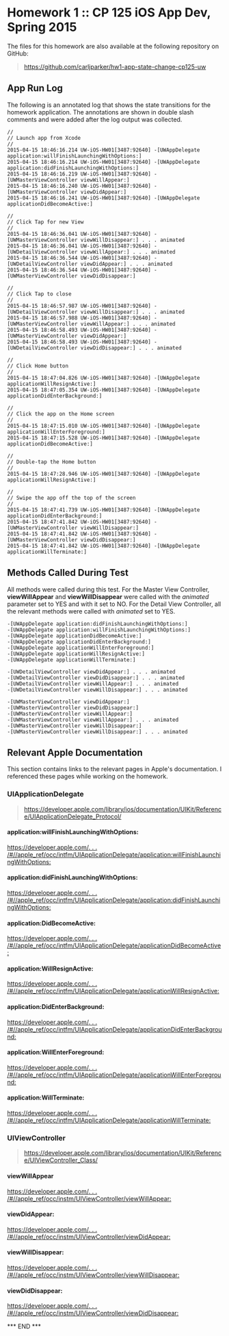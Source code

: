 # Homework 1 :: CP 125 iOS App Dev, Spring 2015 #

The files for this homework are also available at the following
repository on GitHub:

>  <https://github.com/carljparker/hw1-app-state-change-cp125-uw>

## App Run Log ##

The following is an annotated log that shows the state transitions for
the homework application. The annotations are shown in double slash
comments and were added after the log output was collected.

    //
    // Launch app from Xcode
    //
    2015-04-15 18:46:16.214 UW-iOS-HW01[3487:92640] -[UWAppDelegate application:willFinishLaunchingWithOptions:]
    2015-04-15 18:46:16.214 UW-iOS-HW01[3487:92640] -[UWAppDelegate application:didFinishLaunchingWithOptions:]
    2015-04-15 18:46:16.219 UW-iOS-HW01[3487:92640] -[UWMasterViewController viewWillAppear:]
    2015-04-15 18:46:16.240 UW-iOS-HW01[3487:92640] -[UWMasterViewController viewDidAppear:]
    2015-04-15 18:46:16.241 UW-iOS-HW01[3487:92640] -[UWAppDelegate applicationDidBecomeActive:]

    //
    // Click Tap for new View
    //
    2015-04-15 18:46:36.041 UW-iOS-HW01[3487:92640] -[UWMasterViewController viewWillDisappear:] . . . animated
    2015-04-15 18:46:36.041 UW-iOS-HW01[3487:92640] -[UWDetailViewController viewWillAppear:] . . . animated
    2015-04-15 18:46:36.544 UW-iOS-HW01[3487:92640] -[UWDetailViewController viewDidAppear:] . . . animated
    2015-04-15 18:46:36.544 UW-iOS-HW01[3487:92640] -[UWMasterViewController viewDidDisappear:]

    //
    // Click Tap to close
    //
    2015-04-15 18:46:57.987 UW-iOS-HW01[3487:92640] -[UWDetailViewController viewWillDisappear:] . . . animated
    2015-04-15 18:46:57.988 UW-iOS-HW01[3487:92640] -[UWMasterViewController viewWillAppear:] . . . animated
    2015-04-15 18:46:58.493 UW-iOS-HW01[3487:92640] -[UWMasterViewController viewDidAppear:]
    2015-04-15 18:46:58.493 UW-iOS-HW01[3487:92640] -[UWDetailViewController viewDidDisappear:] . . . animated

    //
    // Click Home button
    //
    2015-04-15 18:47:04.826 UW-iOS-HW01[3487:92640] -[UWAppDelegate applicationWillResignActive:]
    2015-04-15 18:47:05.354 UW-iOS-HW01[3487:92640] -[UWAppDelegate applicationDidEnterBackground:]

    //
    // Click the app on the Home screen
    //
    2015-04-15 18:47:15.010 UW-iOS-HW01[3487:92640] -[UWAppDelegate applicationWillEnterForeground:]
    2015-04-15 18:47:15.528 UW-iOS-HW01[3487:92640] -[UWAppDelegate applicationDidBecomeActive:]

    //
    // Double-tap the Home button
    //
    2015-04-15 18:47:28.946 UW-iOS-HW01[3487:92640] -[UWAppDelegate applicationWillResignActive:]

    //
    // Swipe the app off the top of the screen
    //
    2015-04-15 18:47:41.739 UW-iOS-HW01[3487:92640] -[UWAppDelegate applicationDidEnterBackground:]
    2015-04-15 18:47:41.842 UW-iOS-HW01[3487:92640] -[UWMasterViewController viewWillDisappear:]
    2015-04-15 18:47:41.842 UW-iOS-HW01[3487:92640] -[UWMasterViewController viewDidDisappear:]
    2015-04-15 18:47:41.842 UW-iOS-HW01[3487:92640] -[UWAppDelegate applicationWillTerminate:]


## Methods Called During Test ##

All methods were called during this test. For the Master View
Controller, **viewWillAppear** and **viewWillDisappear** were called
with the _animated_ parameter set to YES and with it set to NO.  For the
Detail View Controller, all the relevant methods were called with
_animated_ set to YES.

    -[UWAppDelegate application:didFinishLaunchingWithOptions:]
    -[UWAppDelegate application:willFinishLaunchingWithOptions:]
    -[UWAppDelegate applicationDidBecomeActive:]
    -[UWAppDelegate applicationDidEnterBackground:]
    -[UWAppDelegate applicationWillEnterForeground:]
    -[UWAppDelegate applicationWillResignActive:]
    -[UWAppDelegate applicationWillTerminate:]

    -[UWDetailViewController viewDidAppear:] . . . animated
    -[UWDetailViewController viewDidDisappear:] . . . animated
    -[UWDetailViewController viewWillAppear:] . . . animated
    -[UWDetailViewController viewWillDisappear:] . . . animated

    -[UWMasterViewController viewDidAppear:]
    -[UWMasterViewController viewDidDisappear:]
    -[UWMasterViewController viewWillAppear:]
    -[UWMasterViewController viewWillAppear:] . . . animated
    -[UWMasterViewController viewWillDisappear:]
    -[UWMasterViewController viewWillDisappear:] . . . animated

## Relevant Apple Documentation ##

This section contains links to the relevant pages in Apple's
documentation. I referenced these pages while working on the homework.

### UIApplicationDelegate ###
>  <https://developer.apple.com/library/ios/documentation/UIKit/Reference/UIApplicationDelegate_Protocol/>

#### application:willFinishLaunchingWithOptions: ####
[https://developer.apple.com/. . . /#//apple_ref/occ/intfm/UIApplicationDelegate/application:willFinishLaunchingWithOptions:](https://developer.apple.com/library/ios/documentation/UIKit/Reference/UIApplicationDelegate_Protocol/#//apple_ref/occ/intfm/UIApplicationDelegate/application:willFinishLaunchingWithOptions:)

#### application:didFinishLaunchingWithOptions: ####
[https://developer.apple.com/. . . /#//apple_ref/occ/intfm/UIApplicationDelegate/application:didFinishLaunchingWithOptions:](https://developer.apple.com/library/ios/documentation/UIKit/Reference/UIApplicationDelegate_Protocol/#//apple_ref/occ/intfm/UIApplicationDelegate/application:didFinishLaunchingWithOptions:)

#### application:DidBecomeActive: ####
[https://developer.apple.com/. . . /#//apple_ref/occ/intfm/UIApplicationDelegate/applicationDidBecomeActive:](https://developer.apple.com/library/ios/documentation/UIKit/Reference/UIApplicationDelegate_Protocol/#//apple_ref/occ/intfm/UIApplicationDelegate/applicationDidBecomeActive:)

#### application:WillResignActive: ####
[https://developer.apple.com/. . . /#//apple_ref/occ/intfm/UIApplicationDelegate/applicationWillResignActive:](https://developer.apple.com/library/ios/documentation/UIKit/Reference/UIApplicationDelegate_Protocol/#//apple_ref/occ/intfm/UIApplicationDelegate/applicationWillResignActive:)

#### application:DidEnterBackground: ####
[https://developer.apple.com/. . . /#//apple_ref/occ/intfm/UIApplicationDelegate/applicationDidEnterBackground:](https://developer.apple.com/library/ios/documentation/UIKit/Reference/UIApplicationDelegate_Protocol/#//apple_ref/occ/intfm/UIApplicationDelegate/applicationDidEnterBackground:)

#### application:WillEnterForeground: ####
[https://developer.apple.com/. . . /#//apple_ref/occ/intfm/UIApplicationDelegate/applicationWillEnterForeground:](https://developer.apple.com/library/ios/documentation/UIKit/Reference/UIApplicationDelegate_Protocol/#//apple_ref/occ/intfm/UIApplicationDelegate/applicationWillEnterForeground:)

#### application:WillTerminate: ####
[https://developer.apple.com/. . . /#//apple_ref/occ/intfm/UIApplicationDelegate/applicationWillTerminate:](https://developer.apple.com/library/ios/documentation/UIKit/Reference/UIApplicationDelegate_Protocol/#//apple_ref/occ/intfm/UIApplicationDelegate/applicationWillTerminate:)

### UIViewController ###
>  <https://developer.apple.com/library/ios/documentation/UIKit/Reference/UIViewController_Class/>

#### viewWillAppear ####
[https://developer.apple.com/. . . /#//apple_ref/occ/instm/UIViewController/viewWillAppear:](https://developer.apple.com/library/ios/documentation/UIKit/Reference/UIViewController_Class/#//apple_ref/occ/instm/UIViewController/viewWillAppear:)

#### viewDidAppear: ####
[https://developer.apple.com/. . . /#//apple_ref/occ/instm/UIViewController/viewDidAppear:](https://developer.apple.com/library/ios/documentation/UIKit/Reference/UIViewController_Class/#//apple_ref/occ/instm/UIViewController/viewDidAppear:)

#### viewWillDisappear: ####
[https://developer.apple.com/. . . /#//apple_ref/occ/instm/UIViewController/viewWillDisappear:](https://developer.apple.com/library/ios/documentation/UIKit/Reference/UIViewController_Class/#//apple_ref/occ/instm/UIViewController/viewWillDisappear:)

#### viewDidDisappear: ####
[https://developer.apple.com/. . . /#//apple_ref/occ/instm/UIViewController/viewDidDisappear:](https://developer.apple.com/library/ios/documentation/UIKit/Reference/UIViewController_Class/#//apple_ref/occ/instm/UIViewController/viewDidDisappear:)


*** END ***

